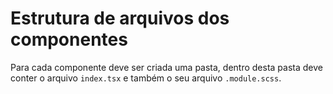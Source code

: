 # Estrutura de arquivos dos componentes

Para cada componente deve ser criada uma pasta, dentro desta pasta deve conter o arquivo `index.tsx` e também o seu arquivo `.module.scss`.